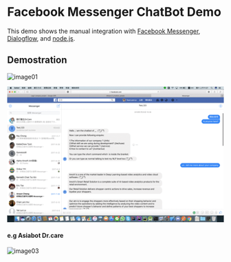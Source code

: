 # Facebook Messenger ChatBot Demo

This demo shows the manual integration with [Facebook Messenger](https://developers.facebook.com/),
[Dialogflow](https://console.dialogflow.com), and [node.js](https://nodejs.org).

## Demostration

![image01](https://blog.dialogflow.com/images/dialogflow-logo.png)

![image02](https://github.com/innoviai/Chatbot_demo/blob/master/Webp.net-gifmaker.gif)

#### e.g Asiabot Dr.care<br>
 ![image03](http://www.drcare.ai/images/news5.jpg)
